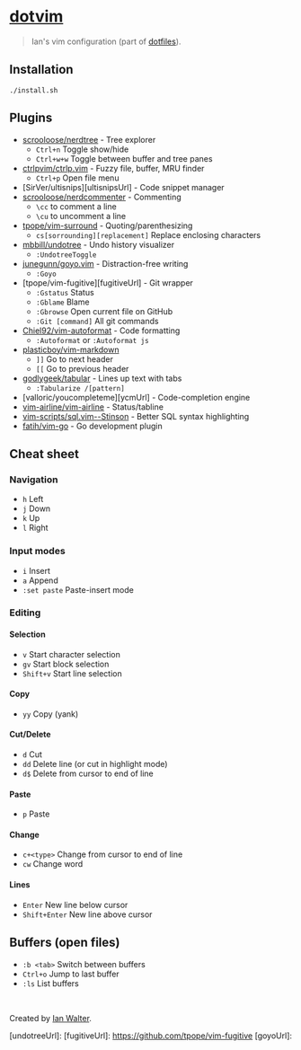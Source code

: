 # [dotvim](https://github.com/ianwalter/dotvim)
> Ian's vim configuration (part of [dotfiles](https://github.com/ianwalter/dotfiles)).

## Installation

```console
./install.sh
```

## Plugins

- [scrooloose/nerdtree](https://github.com/scrooloose/nerdtree) - Tree explorer
  - `Ctrl+n` Toggle show/hide
  - `Ctrl+w+w` Toggle between buffer and tree panes
- [ctrlpvim/ctrlp.vim](https://github.com/kien/ctrlp.vim) - Fuzzy file, buffer, MRU finder
  - `Ctrl+p` Open file menu
- [SirVer/ultisnips][ultisnipsUrl] - Code snippet manager
- [scrooloose/nerdcommenter](https://github.com/scrooloose/nerdcommenter) - Commenting
  - `\cc` to comment a line
  - `\cu` to uncomment a line
- [tpope/vim-surround](https://github.com/tpope/vim-surround) - Quoting/parenthesizing
  - `cs[sorrounding][replacement]` Replace enclosing characters
- [mbbill/undotree](https://github.com/mbbill/undotree) - Undo history visualizer
  - `:UndotreeToggle`
- [junegunn/goyo.vim](https://github.com/junegunn/goyo.vim) - Distraction-free writing
  - `:Goyo`
- [tpope/vim-fugitive][fugitiveUrl] - Git wrapper
  - `:Gstatus` Status
  - `:Gblame` Blame
  - `:Gbrowse` Open current file on GitHub
  - `:Git [command]` All git commands
- [Chiel92/vim-autoformat](https://github.com/Chiel92/vim-autoformat) - Code formatting
  - `:Autoformat` or `:Autoformat js`
- [plasticboy/vim-markdown](https://github.com/plasticboy/vim-markdown)
  - `]]` Go to next header
  - `[[` Go to previous header
- [godlygeek/tabular](https://github.com/godlygeek/tabular) - Lines up text with tabs
  - `:Tabularize /[pattern]`
- [valloric/youcompleteme][ycmUrl] - Code-completion engine
- [vim-airline/vim-airline](https://github.com/vim-airline/vim-airline) - Status/tabline
- [vim-scripts/sql.vim--Stinson](https://github.com/vim-scripts/sql.vim--Stinson) - Better SQL syntax highlighting
- [fatih/vim-go](https://github.com/fatih/vim-go) - Go development plugin 

## Cheat sheet

### Navigation

- `h` Left
- `j` Down
- `k` Up
- `l` Right

### Input modes

- `i` Insert
- `a` Append
- `:set paste` Paste-insert mode

### Editing

#### Selection

- `v` Start character selection
- `gv` Start block selection
- `Shift+v` Start line selection

#### Copy

- `yy` Copy (yank)

#### Cut/Delete

- `d` Cut
- `dd` Delete line (or cut in highlight mode)
- `d$` Delete from cursor to end of line

#### Paste

- `p` Paste

#### Change

- `c+<type>` Change from cursor to end of line
- `cw` Change word

#### Lines    

- `Enter` New line below cursor
- `Shift+Enter` New line above cursor

## Buffers (open files)

- `:b <tab>` Switch between buffers
- `Ctrl+o` Jump to last buffer
- `:ls` List buffers


&nbsp;

Created by [Ian Walter](http://iankwalter.com).

[undotreeUrl]:
[fugitiveUrl]: https://github.com/tpope/vim-fugitive
[goyoUrl]:



